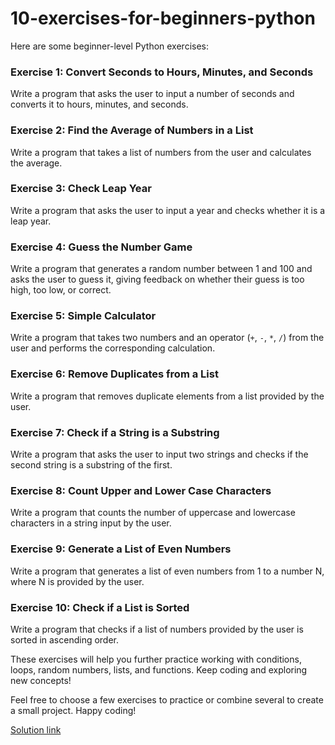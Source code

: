 # 10-exercises-for-beginners-python

Here are some beginner-level Python exercises:

### Exercise 1: Convert Seconds to Hours, Minutes, and Seconds
Write a program that asks the user to input a number of seconds and converts it to hours, minutes, and seconds.

### Exercise 2: Find the Average of Numbers in a List
Write a program that takes a list of numbers from the user and calculates the average.

### Exercise 3: Check Leap Year
Write a program that asks the user to input a year and checks whether it is a leap year.

### Exercise 4: Guess the Number Game
Write a program that generates a random number between 1 and 100 and asks the user to guess it, giving feedback on whether their guess is too high, too low, or correct.

### Exercise 5: Simple Calculator
Write a program that takes two numbers and an operator (`+`, `-`, `*`, `/`) from the user and performs the corresponding calculation.

### Exercise 6: Remove Duplicates from a List
Write a program that removes duplicate elements from a list provided by the user.

### Exercise 7: Check if a String is a Substring
Write a program that asks the user to input two strings and checks if the second string is a substring of the first.

### Exercise 8: Count Upper and Lower Case Characters
Write a program that counts the number of uppercase and lowercase characters in a string input by the user.

### Exercise 9: Generate a List of Even Numbers
Write a program that generates a list of even numbers from 1 to a number N, where N is provided by the user.

### Exercise 10: Check if a List is Sorted
Write a program that checks if a list of numbers provided by the user is sorted in ascending order.

These exercises will help you further practice working with conditions, loops, random numbers, lists, and functions. Keep coding and exploring new concepts!

Feel free to choose a few exercises to practice or combine several to create a small project. Happy coding!

[Solution link](https://pythonid.com/user/nguyentran/projects/python-programming-language-for-beginners)
